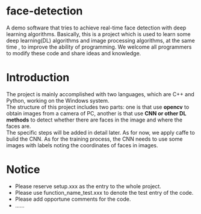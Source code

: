 # face-detection
A demo software that tries to achieve real-time face detection with deep learning algorithms.
Basically, this is a project which is used to learn some deep learning(DL) algorithms and image processing algorithms, at the same time
, to improve the ability of programming. We welcome all programmers to modify these code and share ideas and knowledge.

# Introduction
The project is mainly accomplished with two languages, which are C++ and Python, working on the Windows system.   
The structure of this project includes two parts: one is that use **opencv** to obtain images from a camera of PC, another is that use **CNN or other DL methods** to detect whether there are faces in the image and where the faces are.   
The specific steps will be added in detail later. As for now, we apply caffe to bulid the CNN. As for the training process, the CNN needs to use some images with labels noting the coordinates of faces in images. 

# Notice
* Please reserve setup.xxx as the entry to the whole project.
* Please use function_name_test.xxx to denote the test entry of the code.
* Please add opportune comments for the code.
* ......
